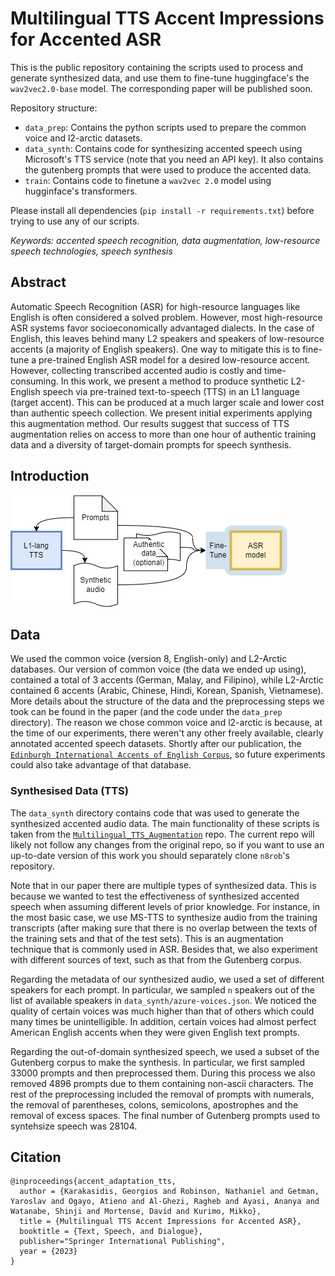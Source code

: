 # Multilingual TTS Accent Impressions for Accented ASR

This is the public repository containing the scripts used to process and generate synthesized
data, and use them to fine-tune huggingface's the `wav2vec2.0-base` model. The corresponding paper will be published soon.

Repository structure:
- `data_prep`: Contains the python scripts used to prepare the common voice and l2-arctic datasets.
- `data_synth`: Contains code for synthesizing accented speech using Microsoft's TTS service (note that you need an API key). It also contains the gutenberg prompts that were used to produce the accented data.
- `train`: Contains code to finetune a `wav2vec 2.0` model using hugginface's transformers.

Please install all dependencies (`pip install -r requirements.txt`) before trying to use any of our scripts.

*Keywords: accented speech recognition, data augmentation, low-resource speech technologies, speech synthesis*

## Abstract

Automatic Speech Recognition (ASR) for high-resource languages like English is often considered a solved problem. However, most high-resource ASR systems favor socioeconomically advantaged dialects. In the case of English, this leaves behind many L2 speakers and speakers of low-resource accents (a majority of English speakers). One way to mitigate this is to fine-tune a pre-trained English ASR model for a desired low-resource accent. However, collecting transcribed accented audio is costly and time-consuming. In this work, we present a method to produce synthetic L2-English speech via pre-trained text-to-speech (TTS) in an L1 language (target accent). This can be produced at a much larger scale and lower cost than authentic speech collection. We present initial experiments applying this augmentation method. Our results suggest that success of TTS augmentation relies on access to more than one hour of authentic training data and a diversity of target-domain prompts for speech synthesis.

## Introduction

![Accent Adaptation Workflow](./figures/accadap_method.png)

## Data

We used the common voice (version 8, English-only) and L2-Arctic databases. Our version of common voice (the data we ended up using), contained a total of 3 accents (German, Malay, and Filipino), while L2-Arctic contained 6 accents (Arabic, Chinese, Hindi, Korean, Spanish, Vietnamese). More details about the structure of the data and the preprocessing steps we took can be found in the paper (and the code under the `data_prep` directory). The reason we chose common voice and l2-arctic is because, at the time of our experiments, there weren't any other freely available, clearly annotated accented speech datasets. Shortly after our publication, the [`Edinburgh International Accents of English Corpus`](https://datashare.ed.ac.uk/handle/10283/4836), so future experiments could also take advantage of that database.

### Synthesised Data (TTS)

The `data_synth` directory contains code that was used to generate the synthesized accented audio data.
The main functionality of these scripts is taken from the
[`Multilingual_TTS_Augmentation`](https://github.com/n8rob/Multilingual_TTS_Augmentation) repo. The 
current repo will likely not follow any changes from the original repo, so if you want to use an 
up-to-date version of this work you should separately clone `n8rob`'s repository.

Note that in our paper there are multiple types of synthesized data. This is because we wanted to test the effectiveness of synthesized accented speech when assuming different levels of prior knowledge. For instance, in the most basic case, we use MS-TTS to synthesize audio from the training transcripts (after making sure that there is no overlap between the texts of the training sets and that of the test sets). This is an augmentation technique that is commonly used in ASR. Besides that, we also experiment with different sources of text, such as that from the Gutenberg corpus.

Regarding the metadata of our synthesized audio, we used a set of different speakers for each prompt. In particular, we sampled `n` speakers out of the list of available speakers in `data_synth/azure-voices.json`. We noticed the quality of certain voices was much higher than that of others which could many times be unintelligible. In addition, certain voices had almost perfect American English accents when they were given English text prompts.

Regarding the out-of-domain synthesized speech, we used a subset of the Gutenberg corpus to make the synthesis. In particular, we first sampled 33000 prompts and then preprocessed them. During this process we also removed 4896 prompts due to them containing non-ascii characters. The rest of the preprocessing included the removal of prompts with numerals, the removal of parentheses, colons, semicolons, apostrophes and the removal of excess spaces. The final number of Gutenberg prompts used to syntehsize speech was 28104.

## Citation

```
@inproceedings{accent_adaptation_tts,
  author = {Karakasidis, Georgios and Robinson, Nathaniel and Getman, Yaroslav and Ogayo, Atieno and Al-Ghezi, Ragheb and Ayasi, Ananya and Watanabe, Shinji and Mortense, David and Kurimo, Mikko},
  title = {Multilingual TTS Accent Impressions for Accented ASR},
  booktitle = {Text, Speech, and Dialogue},
  publisher="Springer International Publishing",
  year = {2023}
}
```